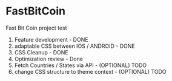 # FastBitCoin
Fast Bit Coin project test

1. Feature development - DONE
2. adaptable CSS between IOS / ANDROID - DONE
3. CSS Cleanup - DONE
4. Optimization review - Done
5. Fetch Countries / States via API - (OPTIONAL) TODO
6. change CSS structure to theme context - (OPTIONAL) TODO
